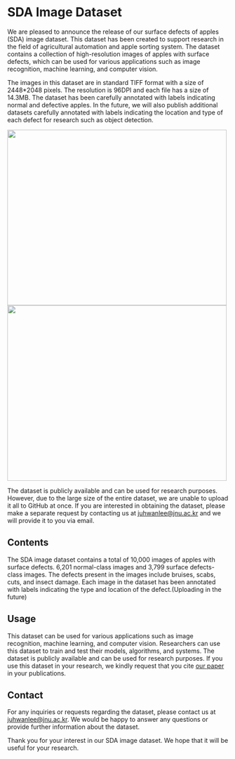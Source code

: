 # SDA Image Dataset
We are pleased to announce the release of our surface defects of apples (SDA) image dataset. This dataset has been created to support research in the field of agricultural automation and apple sorting system. The dataset contains a collection of high-resolution images of apples with surface defects, which can be used for various applications such as image recognition, machine learning, and computer vision.

The images in this dataset are in standard TIFF format with a size of 2448*2048 pixels. The resolution is 96DPI and each file has a size of 14.3MB. The dataset has been carefully annotated with labels indicating normal and defective apples. In the future, we will also publish additional datasets carefully annotated with labels indicating the location and type of each defect for research such as object detection. 

<!-- ![23945062_20211025_175830_562](https://user-images.githubusercontent.com/45117394/231834343-d67e0717-1259-44c9-836b-4750483ae628.jpg)
![23945062_20211025_200907_668](https://user-images.githubusercontent.com/45117394/231834716-a33d4153-9b04-41ed-af87-2b0d4b375d84.jpg) -->

<img src="https://user-images.githubusercontent.com/45117394/231834343-d67e0717-1259-44c9-836b-4750483ae628.jpg" width="500" height="400"/> <img src="https://user-images.githubusercontent.com/45117394/231834716-a33d4153-9b04-41ed-af87-2b0d4b375d84.jpg" width="500" height="400"/>


The dataset is publicly available and can be used for research purposes. However, due to the large size of the entire dataset, we are unable to upload it all to GitHub at once. If you are interested in obtaining the dataset, please make a separate request by contacting us at juhwanlee@jnu.ac.kr and we will provide it to you via email.

## Contents
The SDA image dataset contains a total of 10,000 images of apples with surface defects. 6,201 normal-class images and 3,799 surface defects-class images.
The defects present in the images include bruises, scabs, cuts, and insect damage. Each image in the dataset has been annotated with labels indicating the type and location of the defect.(Uploading in the future)

## Usage
This dataset can be used for various applications such as image recognition, machine learning, and computer vision. Researchers can use this dataset to train and test their models, algorithms, and systems. The dataset is publicly available and can be used for research purposes. If you use this dataset in your research, we kindly request that you cite [our paper](https://www.mdpi.com/1424-8220/23/8/3968) in your publications.


## Contact
For any inquiries or requests regarding the dataset, please contact us at juhwanlee@jnu.ac.kr. We would be happy to answer any questions or provide further information about the dataset.

Thank you for your interest in our SDA image dataset. We hope that it will be useful for your research.
